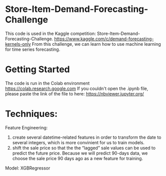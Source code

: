 # Store-Item-Demand-Forecasting-Challenge
This code is used in the Kaggle competition: Store-Item-Demand-Forecasting-Challenge. https://www.kaggle.com/c/demand-forecasting-kernels-only
From this challenge, we can learn how to use machine learning for time series forecasting.
# Getting Started
The code is run in the Colab environment https://colab.research.google.com If you couldn't open the .ipynb file, please paste the link of the file to here: https://nbviewer.jupyter.org/
# Techniques:
Feature Engineering:
1. create several datetime-related features in order to transform the date to several integers, which is more convinient for us to train models.
2. shift the sale price so that the the “lagged” sale values can be used to predict the future price. Because we will predict 90-days data, we choose the sale price 90 days ago as a new feature for training.

Model: XGBRegressor
